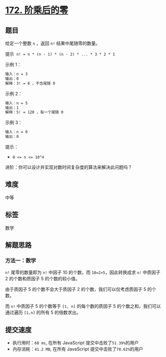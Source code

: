 # [172. 阶乘后的零](https://leetcode-cn.com/problems/factorial-trailing-zeroes/)

## 题目

给定一个整数 `n` ，返回 `n!` 结果中尾随零的数量。

提示  `n! = n * (n - 1) * (n - 2) * ... * 3 * 2 * 1`

示例 1：

```txt
输入：n = 3
输出：0
解释：3! = 6 ，不含尾随 0
```

示例 2：

```txt
输入：n = 5
输出：1
解释：5! = 120 ，有一个尾随 0
```

示例 3：

```txt
输入：n = 0
输出：0
```

提示：

- `0 <= n <= 10^4`

进阶：你可以设计并实现对数时间复杂度的算法来解决此问题吗？

## 难度

中等

## 标签

数学

## 解题思路

### 方法一：数学

`n!` 尾零的数量即为 `n!` 中因子 10 的个数，而 `10=2×5`，因此转换成求 `n!` 中质因子 2 的个数和质因子 5 的个数的较小值。

由于质因子 5 的个数不会大于质因子 2 的个数，我们可以仅考虑质因子 5 的个数。

而 `n!` 中质因子 5 的个数等于 `[1, n]` 的每个数的质因子 5 的个数之和，我们可以通过遍历 `[1,n]` 的所有 5 的倍数求出。

## 提交速度

- 执行用时：`68 ms`, 在所有 JavaScript 提交中击败了`51.39%`的用户
- 内存消耗：`41.2 MB`, 在所有 JavaScript 提交中击败了`78.62%`的用户
